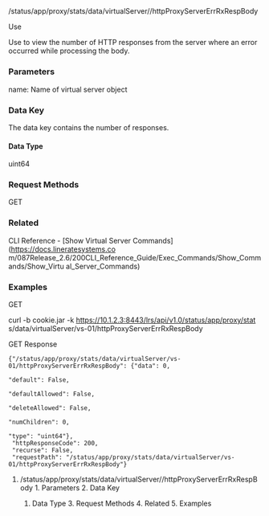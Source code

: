 ##
/status/app/proxy/stats/data/virtualServer/<name>/httpProxyServerErrRxRespBody

Use

Use to view the number of HTTP responses from the server where an error
occurred while processing the body.

### Parameters

name: Name of virtual server object

### Data Key

The data key contains the number of responses.

#### Data Type

uint64

### Request Methods

GET

### Related

CLI Reference - [Show Virtual Server Commands](https://docs.lineratesystems.co
m/087Release_2.6/200CLI_Reference_Guide/Exec_Commands/Show_Commands/Show_Virtu
al_Server_Commands)

### Examples

GET

curl -b cookie.jar -k https://10.1.2.3:8443/lrs/api/v1.0/status/app/proxy/stat
s/data/virtualServer/vs-01/httpProxyServerErrRxRespBody

GET Response

    
    
    {"/status/app/proxy/stats/data/virtualServer/vs-01/httpProxyServerErrRxRespBody": {"data": 0,
                                                                                     "default": False,
                                                                                     "defaultAllowed": False,
                                                                                     "deleteAllowed": False,
                                                                                     "numChildren": 0,
                                                                                     "type": "uint64"},
     "httpResponseCode": 200,
     "recurse": False,
     "requestPath": "/status/app/proxy/stats/data/virtualServer/vs-01/httpProxyServerErrRxRespBody"}
    

  1. /status/app/proxy/stats/data/virtualServer/<name>/httpProxyServerErrRxRespBody
    1. Parameters
    2. Data Key
      1. Data Type
    3. Request Methods
    4. Related
    5. Examples

